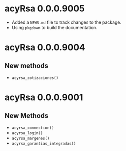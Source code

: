 # acyRsa 0.0.0.9005

* Added a `NEWS.md` file to track changes to the package.
* Using `pkgdown` to build the documentation.

# acyRsa 0.0.0.9004

## New methods

* `acyrsa_cotizaciones()`

# acyRsa 0.0.0.9001

## New Methods

* `acyrsa_connection()`
* `acyrsa_login()`
* `acyrsa_margenes()`
* `acyrsa_garantias_integradas()`
